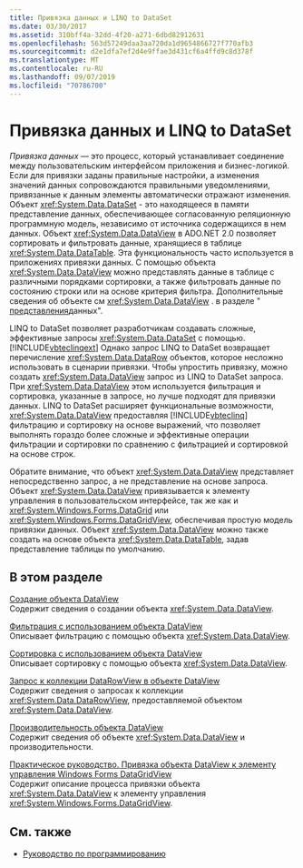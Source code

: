 ```yaml
---
title: Привязка данных и LINQ to DataSet
ms.date: 03/30/2017
ms.assetid: 310bff4a-32dd-4f20-a271-6dbd82912631
ms.openlocfilehash: 563d57249daa3aa720da1d9654866727f770afb3
ms.sourcegitcommit: d2e1dfa7ef2d4e9ffae3d431cf6a4ffd9c8d378f
ms.translationtype: MT
ms.contentlocale: ru-RU
ms.lasthandoff: 09/07/2019
ms.locfileid: "70786700"
---
```

# <a name="data-binding-and-linq-to-dataset"></a>Привязка данных и LINQ to DataSet
*Привязка данных* — это процесс, который устанавливает соединение между пользовательским интерфейсом приложения и бизнес-логикой. Если для привязки заданы правильные настройки, а изменения значений данных сопровождаются правильными уведомлениями, привязанные к данным элементы автоматически отражают изменения. Объект <xref:System.Data.DataSet> - это находящееся в памяти представление данных, обеспечивающее согласованную реляционную программную модель, независимо от источника содержащихся в нем данных. Объект <xref:System.Data.DataView> в ADO.NET 2.0 позволяет сортировать и фильтровать данные, хранящиеся в таблице <xref:System.Data.DataTable>. Эта функциональность часто используется в приложениях привязки данных. С помощью объекта <xref:System.Data.DataView> можно представлять данные в таблице с различными порядками сортировки, а также фильтровать данные по состоянию строки или на основе критерия фильтра. Дополнительные сведения об объекте см <xref:System.Data.DataView> . в разделе " [представления](./dataset-datatable-dataview/dataviews.md)данных".  
  
 LINQ to DataSet позволяет разработчикам создавать сложные, эффективные запросы <xref:System.Data.DataSet> с помощью. [!INCLUDE[vbteclinqext](../../../../includes/vbteclinqext-md.md)] Однако запрос LINQ to DataSet возвращает перечисление <xref:System.Data.DataRow> объектов, которое несложно использовать в сценарии привязки. Чтобы упростить привязку, можно создать <xref:System.Data.DataView> запрос из LINQ to DataSet запроса. При <xref:System.Data.DataView> этом используется фильтрация и сортировка, указанные в запросе, но лучше подходят для привязки данных. LINQ to DataSet расширяет функциональные возможности, <xref:System.Data.DataView> предоставляя [!INCLUDE[vbteclinq](../../../../includes/vbteclinq-md.md)] фильтрацию и сортировку на основе выражений, что позволяет выполнять гораздо более сложные и эффективные операции фильтрации и сортировки по сравнению с фильтрацией и сортировкой на основе строк.  
  
 Обратите внимание, что объект <xref:System.Data.DataView> представляет непосредственно запрос, а не представление на основе запроса. Объект <xref:System.Data.DataView> привязывается к элементу управления в пользовательском интерфейсе, так же как и <xref:System.Windows.Forms.DataGrid> или <xref:System.Windows.Forms.DataGridView>, обеспечивая простую модель привязки данных. Объект <xref:System.Data.DataView> можно также создать на основе объекта <xref:System.Data.DataTable>, задав представление таблицы по умолчанию.  
  
## <a name="in-this-section"></a>В этом разделе  
 [Создание объекта DataView](creating-a-dataview-object-linq-to-dataset.md)  
 Содержит сведения о создании объекта <xref:System.Data.DataView>.  
  
 [Фильтрация с использованием объекта DataView](filtering-with-dataview-linq-to-dataset.md)  
 Описывает фильтрацию с помощью объекта <xref:System.Data.DataView>.  
  
 [Сортировка с использованием объекта DataView](sorting-with-dataview-linq-to-dataset.md)  
 Описывает сортировку с помощью объекта <xref:System.Data.DataView>.  
  
 [Запрос к коллекции DataRowView в объекте DataView](querying-the-datarowview-collection-in-a-dataview.md)  
 Содержит сведения о запросах к коллекции <xref:System.Data.DataRowView>, предоставляемой объектом <xref:System.Data.DataView>.  
  
 [Производительность объекта DataView](dataview-performance.md)  
 Содержит сведения об объекте <xref:System.Data.DataView> и производительности.  
  
 [Практическое руководство. Привязка объекта DataView к элементу управления Windows Forms DataGridView](how-to-bind-a-dataview-object-to-a-winforms-datagridview-control.md)  
 Содержит описание процесса привязки объекта <xref:System.Data.DataView> к элементу управления <xref:System.Windows.Forms.DataGridView>.  
  
## <a name="see-also"></a>См. также

- [Руководство по программированию](programming-guide-linq-to-dataset.md)
